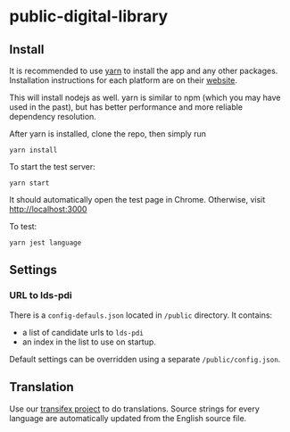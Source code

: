 # public-digital-library 

## Install

It is recommended to use [yarn](https://yarnpkg.com/) to install the app and any other packages. Installation instructions for each platform are on their [website](https://yarnpkg.com/lang/en/docs/install/).

This will install nodejs as well. yarn is similar to npm (which you may have used in the past), but has better performance and more reliable dependency resolution.

After yarn is installed, clone the repo, then simply run

    yarn install

To start the test server:

    yarn start

It should automatically open the test page in Chrome. Otherwise, visit <http://localhost:3000>

To test:

    yarn jest language

## Settings

### URL to lds-pdi

<!--By default, the app will test on startup where lds-pdi is reachable. The first candidate url is `http://localhost:8080`, then it tries `http://localhost:13280` and finally `http://buda1.bdrc.io`.

This automatic setting can be bypassed using a `GET` parameter if needed: `?lds-pdi=...`. For example, `http://localhost:13280?ldspdi=bdrc1.bdrc.io:13280` will use the online `fuseki` server instead of the default `http://localhost:13280`.-->

There is a `config-defauls.json` located in `/public` directory. It contains:
* a list of candidate urls to `lds-pdi`
* an index in the list to use on startup.

Default settings can be overridden using a separate `/public/config.json`.

## Translation
Use our [transifex project](https://www.transifex.com/bdrc/buda-library/dashboard/) to do translations. Source strings for every language are automatically updated from the English source file.

